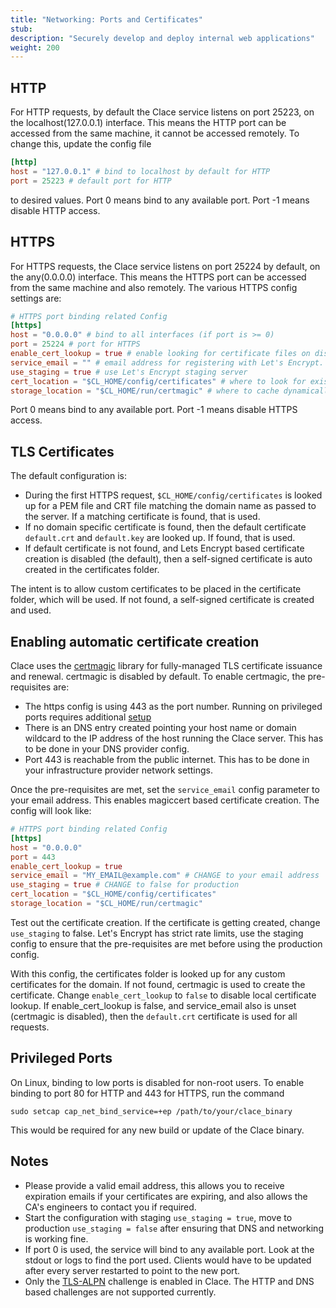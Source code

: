 ```yaml
---
title: "Networking: Ports and Certificates"
stub: 
description: "Securely develop and deploy internal web applications"
weight: 200
---
```


## HTTP
For HTTP requests, by default the Clace service listens on port 25223, on the localhost(127.0.0.1) interface. This means the HTTP port can be accessed from the same machine, it cannot be accessed remotely. To change this, update the config file

```toml
[http]
host = "127.0.0.1" # bind to localhost by default for HTTP
port = 25223 # default port for HTTP
```

to desired values. Port 0 means bind to any available port. Port -1 means disable HTTP access.


## HTTPS
For HTTPS requests, the Clace service listens on port 25224 by default, on the any(0.0.0.0) interface. This means the HTTPS port can be accessed from the same machine and also remotely. The various HTTPS config settings are:

```toml
# HTTPS port binding related Config
[https]
host = "0.0.0.0" # bind to all interfaces (if port is >= 0)
port = 25224 # port for HTTPS
enable_cert_lookup = true # enable looking for certificate files on disk before using Let's Encrypt
service_email = "" # email address for registering with Let's Encrypt. Set a value to enable automatic certs
use_staging = true # use Let's Encrypt staging server
cert_location = "$CL_HOME/config/certificates" # where to look for existing certificate files
storage_location = "$CL_HOME/run/certmagic" # where to cache dynamically created certificates

```

Port 0 means bind to any available port. Port -1 means disable HTTPS access.

## TLS Certificates
The default configuration is:
* During the first HTTPS request, `$CL_HOME/config/certificates` is looked up for a PEM file and CRT file matching the domain name as passed to the server. If a matching certificate is found, that is used.
* If no domain specific certificate is found, then the default certificate `default.crt` and `default.key` are looked up. If found, that is used.
* If default certificate is not found, and Lets Encrypt based certificate creation is disabled (the default), then a self-signed certificate is auto created in the certificates folder.

The intent is to allow custom certificates to be placed in the certificate folder, which will be used. If not found, a self-signed certificate is created and used.


## Enabling automatic certificate creation
Clace uses the [certmagic](https://github.com/caddyserver/certmagic) library for fully-managed TLS certificate issuance and renewal. certmagic is disabled by default. To enable certmagic, the pre-requisites are:

* The https config is using 443 as the port number. Running on privileged ports requires additional [setup](#privileged-ports)
* There is an DNS entry created pointing your host name or domain wildcard to the IP address of the host running the Clace server. This has to be done in your DNS provider config.
* Port 443 is reachable from the public internet. This has to be done in your infrastructure provider network settings.

Once the pre-requisites are met, set the `service_email` config parameter to your email address. This enables magiccert based certificate creation. The config will look like:

```toml
# HTTPS port binding related Config
[https]
host = "0.0.0.0"
port = 443
enable_cert_lookup = true
service_email = "MY_EMAIL@example.com" # CHANGE to your email address
use_staging = true # CHANGE to false for production
cert_location = "$CL_HOME/config/certificates"
storage_location = "$CL_HOME/run/certmagic"
```

Test out the certificate creation. If the certificate is getting created, change `use_staging` to false. Let's Encrypt has strict rate limits, use the staging config to ensure that the pre-requisites are met before using the production config.

With this config, the certificates folder is looked up for any custom certificates for the domain. If not found, certmagic is used to create the certificate. Change `enable_cert_lookup` to `false` to disable local certificate lookup. If enable_cert_lookup is false, and service_email also is unset (certmagic is disabled), then the `default.crt` certificate is used for all requests.


## Privileged Ports
On Linux, binding to low ports is disabled for non-root users. To enable binding to port 80 for HTTP and 443 for HTTPS, run the command

```shell
sudo setcap cap_net_bind_service=+ep /path/to/your/clace_binary
```

This would be required for any new build or update of the Clace binary.

## Notes
* Please provide a valid email address, this allows you to receive expiration emails if your certificates are expiring, and also allows the CA's engineers to contact you if required.
* Start the configuration with staging `use_staging = true`, move to production `use_staging = false` after ensuring that DNS and networking is working fine.
* If port 0 is used, the service will bind to any available port. Look at the stdout or logs to find the port used. Clients would have to be updated after every server restarted to point to the new port.
* Only the [TLS-ALPN](https://github.com/caddyserver/certmagic#tls-alpn-challenge) challenge is enabled in Clace. The HTTP and DNS based challenges are not supported currently.